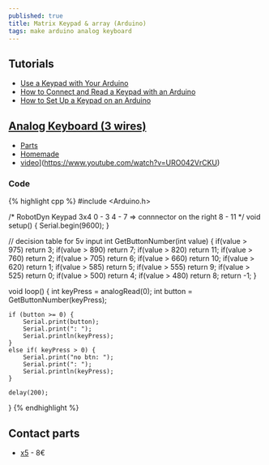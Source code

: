 ```yaml
---
published: true
title: Matrix Keypad & array (Arduino)
tags: make arduino analog keyboard
---
```

## Tutorials
- [Use a Keypad with Your Arduino](https://www.allaboutcircuits.com/projects/use-a-keypad-with-your-arduino/)
- [How to Connect and Read a Keypad with an Arduino](http://www.learningaboutelectronics.com/Articles/Arduino-keypad-circuit.php)
- [How to Set Up a Keypad on an Arduino](http://www.circuitbasics.com/how-to-set-up-a-keypad-on-an-arduino/)

## [Analog Keyboard (3 wires)](https://forum.arduino.cc/index.php?topic=422762.0)
- [Parts](https://fr.aliexpress.com/item/32530917534.html)
- [Homemade](https://ardupiclab.blogspot.com/2018/11/an-analog-keypad-for-arduino.html)
- [video](https://img.youtube.com/vi/URO042VrCKU/0.jpg)](https://www.youtube.com/watch?v=URO042VrCKU)

### Code
{% highlight cpp %}
#include <Arduino.h>

/* RobotDyn Keypad 3x4
   0 - 3
   4 - 7  => connnector on the right
   8 - 11 */ 
void setup() { Serial.begin(9600); } 

// decision table for 5v input
int GetButtonNumber(int value) { 
   if(value > 975) return 3; 
   if(value > 890) return 7; 
   if(value > 820) return 11; 
   if(value > 760) return 2; 
   if(value > 705) return 6; 
   if(value > 660) return 10; 
   if(value > 620) return 1; 
   if(value > 585) return 5; 
   if(value > 555) return 9; 
   if(value > 525) return 0; 
   if(value > 500) return 4; 
   if(value > 480) return 8; 
   return -1; 
}

void loop() { 
    int keyPress = analogRead(0); 
    int button = GetButtonNumber(keyPress); 
    
    if (button >= 0) { 
    	Serial.print(button); 
        Serial.print(": "); 
        Serial.println(keyPress); 
    } 
    else if( keyPress > 0) {
        Serial.print("no btn: "); 
        Serial.print(": "); 
        Serial.println(keyPress);     
    }
    
    delay(200); 
}
{% endhighlight %}


## Contact parts
- [x5](https://www.amazon.fr/AZDelivery-Matrix-Array-Clavier-Arduino/dp/B07CNXPZS4/ref=sr_1_2?__mk_fr_FR=%C3%85M%C3%85%C5%BD%C3%95%C3%91&keywords=keypad+arduino&qid=1564426407&s=gateway&sr=8-2) - 8€
